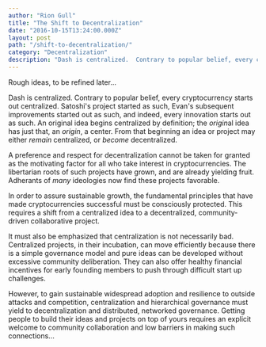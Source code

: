 ```yaml
---
author: "Rion Gull"
title: "The Shift to Decentralization"
date: "2016-10-15T13:24:00.000Z"
layout: post
path: "/shift-to-decentralization/"
category: "Decentralization"
description: "Dash is centralized.  Contrary to popular belief, every cryptocurrency starts out centralized.  Satoshi's project started as such, Evan's subsequent improvements started out as such, and indeed, every innovation starts out as such."
---
```


Rough ideas, to be refined later...

Dash is centralized.  Contrary to popular belief, every cryptocurrency starts out centralized.  Satoshi's project started as such, Evan's subsequent improvements started out as such, and indeed, every innovation starts out as such.  An original idea begins centralized by definition; the *origin*al idea has just that, an *origin*, a center.  From that beginning an idea or project may either *remain* centralized, or *become* decentralized.  

A preference and respect for decentralization cannot be taken for granted as the motivating factor for all who take interest in cryptocurrencies.  The libertarian roots of such projects have grown, and are already yielding fruit. Adherants of *many* ideologies now find these projects favorable.  

In order to assure sustainable growth, the fundamental principles that have made cryptocurrencies successful must be consciously protected.  This requires a shift from a centralized idea to a decentralized, community-driven collaborative project.  

It must also be emphasized that centralization is not necessarily bad.  Centralized projects, in their incubation, can move efficiently because there is a simple governance model and pure ideas can be developed without excessive community deliberation.  They can also offer healthy financial incentives for early founding members to push through difficult start up challenges.

However, to gain sustainable widespread adoption and resilience to outside attacks and competition, centralization and hierarchical governance must yield to decentralization and distributed, networked governance.  Getting people to build their ideas and projects on top of yours requires an explicit welcome to community collaboration and low barriers in making such connections...

